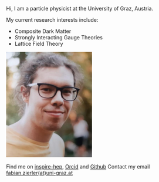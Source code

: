 Hi, I am a particle physicist at the University of Graz, Austria. 

My current research interests include:

- Composite Dark Matter
- Strongly Interacting Gauge Theories
- Lattice Field Theory

![portrait of me](/images/profil.png) 

Find me on [inspire-hep](https://inspirehep.net/authors/1933762), [Orcid](https://orcid.org/0000-0002-8670-4054) and [Github](http://github.com/fzierler)
Contact my email [fabian.zierler(at)uni-graz.at](mailto:fabian.zierler@uni-graz.at)
